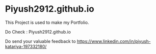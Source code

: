 # Piyush2912.github.io

This Project is used to make my Portfolio.

Do Check : Piyush2912.github.io 

Do send your valuable feedback to https://www.linkedin.com/in/piyush-katariya-197332180/
